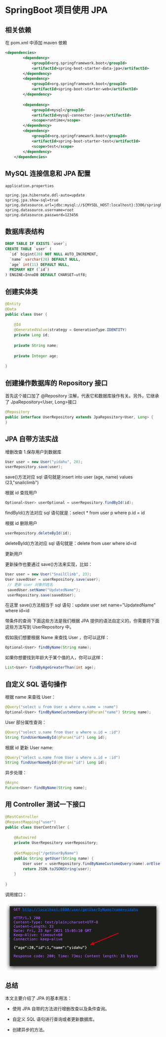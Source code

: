 # SpringBoot 项目使用 JPA

## 相关依赖

在 pom.xml 中添加 maven 依赖

```xml
<dependencies>
		<dependency>
			<groupId>org.springframework.boot</groupId>
			<artifactId>spring-boot-starter-data-jpa</artifactId>
		</dependency>
		<dependency>
			<groupId>org.springframework.boot</groupId>
			<artifactId>spring-boot-starter-web</artifactId>
		</dependency>

		<dependency>
			<groupId>mysql</groupId>
			<artifactId>mysql-connector-java</artifactId>
			<scope>runtime</scope>
		</dependency>
		<dependency>
			<groupId>org.springframework.boot</groupId>
			<artifactId>spring-boot-starter-test</artifactId>
			<scope>test</scope>
		</dependency>
	</dependencies>
```

## MySQL 连接信息和 JPA 配置

`application.properties`

```properties
spring.jpa.hibernate.ddl-auto=update
spring.jpa.show-sql=true
spring.datasource.url=jdbc:mysql://${MYSQL_HOST:localhost}:3306/springboot_proj
spring.datasource.username=root
spring.datasource.password=123456
```

## 数据库表结构

```sql
DROP TABLE IF EXISTS `user`;
CREATE TABLE `user` (
  `id` bigint(20) NOT NULL AUTO_INCREMENT,
  `name` varchar(20) DEFAULT NULL,
  `age` int(11) DEFAULT NULL,
  PRIMARY KEY (`id`)
) ENGINE=InnoDB DEFAULT CHARSET=utf8;
```

## 创建实体类

```java
@Entity
@Data
public class User {

    @Id
    @GeneratedValue(strategy = GenerationType.IDENTITY)
    private Long id;

    private String name;

    private Integer age;

}
```

## 创建操作数据库的 Repository 接口

首先这个接口加了 @Repository 注解，代表它和数据库操作有关。另外，它继承了 JpaRepository<User, Long>接口

```java
@Repository
public interface UserRepository extends JpaRepository<User, Long> {
}
```

## JPA 自带方法实战

增删改查 1.保存用户到数据库

```java
User user = new User("yidahu", 20);
userRepository.save(user);
```

save()方法对应 sql 语句就是:insert into user (age, name) values (23,"snailclimb")

根据 id 查找用户

```java
Optional<User> userOptional = userRepository.findById(id);
```

findById()方法对应 sql 语句就是：select \* from user p where p.id = id

根据 id 删除用户

```java
userRepository.deleteById(id);
```

deleteById()方法对应 sql 语句就是：delete from user where id=id

更新用户

更新操作也要通过 save()方法来实现，比如：

```java
User user = new User("SnailClimb", 23);
User savedUser = userRepository.save(user);
 // 更新 user 对象的姓名
 savedUser.setName("UpdatedName");
 userRepository.save(savedUser);
```

在这里 save()方法相当于 sql 语句：update user set name="UpdatedName" where id=id

带条件的查询
下面这些方法是我们根据 JPA 提供的语法自定义的，你需要将下面这些方法写到 UserRepository 中。

假如我们想要根据 Name 来查找 User ，你可以这样：

```java
Optional<User> findByName(String name);
```

如果你想要找到年龄大于某个值的人，你可以这样：

```java
List<User> findByAgeGreaterThan(int age);
```

## 自定义 SQL 语句操作

根据 name 来查找 User：

```java
@Query("select u from User u where u.name = :name")
Optional<User> findByNameCustomeQuery(@Param("name") String name);
```

User 部分属性查询：

```java
@Query("select u.name from User u where u.id = :id")
String findUserNameById(@Param("id") Long id);
```

根据 id 更新 User name:

```java
@Query("select u.name from User u where u.id = :id")
String findUserNameById(@Param("id") Long id);
```

异步处理：

```java
@Async
Future<User> findByName(String name);
```

## 用 Controller 测试一下接口

```java
@RestController
@RequestMapping("user")
public class UserController {

    @Autowired
    private UserRepository userRepository;

    @GetMapping("/getUserByName")
    public String getUser(String name) {
        User user = userRepository.findByNameCustomeQuery(name).orElse(new User());
        return JSON.toJSONString(user);
    }

}
```

调用接口：

![](img/mk-2021-04-23-23-06-25.png)

## 总结

本文主要介绍了 JPA 的基本用法：

- 使用 JPA 自带的方法进行增删改查以及条件查询。

- 自定义 SQL 语句进行查询或者更新数据库。

- 创建异步的方法。
